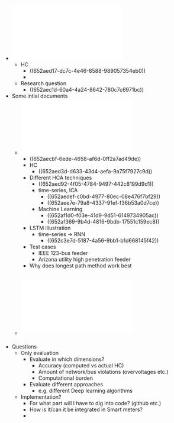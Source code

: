 - ![Thesis Proposal Master Energ1.pdf](../assets/Thesis_Proposal_Master_Energ1_1697311749137_0.pdf)
	- HC
		- ((652aed17-dc7c-4e46-8588-989057354eb0))
		-
	- Research question
		- ((652aec1d-60a4-4a24-8642-780c7c6971bc))
- Some intial documents
	- ![Spatial-Temporal_Deep_Learning_for_Hosting_Capacity_Analysis_in_Distribution_Grids.pdf](../assets/Spatial-Temporal_Deep_Learning_for_Hosting_Capacity_Analysis_in_Distribution_Grids_1697311871893_0.pdf)
		- ((652aecbf-6ede-4658-af6d-0ff2a7ad49de))
		- HC
			- ((652aed3d-d633-43d4-aefa-9a75f7927c9d))
		- Different HCA techniques
			- ((652aed92-4f05-4784-9497-442c8199d9d1))
			- time-series, ICA
				- ((652aedef-c0bd-4977-80ec-08e476f7bf29))
				- ((652aee7e-79a8-4337-91ef-f36b53a0d7ce))
			- Machine Learning
				- ((652af1d0-f03e-41d9-9d51-6149734905ac))
				- ((652af369-9b4d-4816-9bdb-17551c159ec8))
		- LSTM illustration
			- time-series -> RNN
				- ((652c3e7d-5187-4a56-9bb1-b1d668145f42))
		- Test cases
			- IEEE 123-bus feeder
			- Arizona utility high penetration feeder
		- Why does longest path method work best
	- ![Electrical_Model-Free_Voltage_Calculations_Using_Neural_Networks_and_Smart_Meter_Data.pdf](../assets/Electrical_Model-Free_Voltage_Calculations_Using_Neural_Networks_and_Smart_Meter_Data_1697314312902_0.pdf)
		-
- Questions
	- Only evaluation
		- Evaluate in which dimensions?
			- Accuracy (computed vs actual HC)
			- Amount of network/bus violations (overvoltages etc.)
			- Computational burden
		- Evaluate different approaches
			- e.g. different Deep learning algorithms
	- Implementation?
		- For what part will I have to dig into code? (github etc.)
		- How is it/can it be integrated in Smart meters?
		-